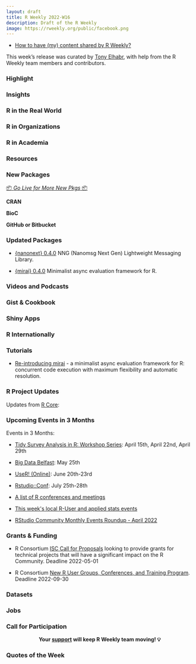 ```yaml
---
layout: draft
title: R Weekly 2022-W16
description: Draft of the R Weekly
image: https://rweekly.org/public/facebook.png
---
```


+ [How to have (my) content shared by R Weekly?](https://github.com/rweekly/rweekly.org#how-to-have-my-content-shared-by-r-weekly)

This week’s release was curated by [Tony Elhabr](https://twitter.com/TonyElHabr), with help from the R Weekly team members and contributors.

### Highlight



### Insights



### R in the Real World



### R in Organizations



### R in Academia



### Resources



### New Packages

<p class="added-hostname"><a href="https://rweekly.org/live" target="_blank" class="externalLink">📦 <i>Go Live for More New Pkgs</i> 📦</a></p>

**CRAN**



**BioC**



**GitHub or Bitbucket**



### Updated Packages

+ [{nanonext} 0.4.0](https://cran.r-project.org/package=nanonext) NNG (Nanomsg Next Gen) Lightweight Messaging Library.

+ [{mirai} 0.4.0](https://cran.r-project.org/package=mirai) Minimalist async evaluation framework for R.

### Videos and Podcasts



### Gist & Cookbook



### Shiny Apps



### R Internationally



### Tutorials

+ [Re-introducing mirai](https://shikokuchuo.net/posts/18-reintroducing-mirai/) - a minimalist async evaluation framework for R: concurrent code execution with maximum flexibility and automatic resolution.

<!--<div class="post-more-begin></div><div class="post-more-end"></div>-->

### R Project Updates

Updates from [R Core](http://developer.r-project.org/blosxom.cgi/R-devel/NEWS):


### Upcoming Events in 3 Months

Events in 3 Months:

+ [Tidy Survey Analysis in R: Workshop Series](https://www.mapor.org/2022-spring-webinar-series/): April 15th, April 22nd, April 29th

+ [Big Data Belfast](https://www.bigdatabelfast.com/): May 25th

+ [UseR! (Online)](https://user2022.r-project.org/): June 20th-23rd

+ [Rstudio::Conf](https://www.rstudio.com/conference/): July 25th-28th

+ [A list of R conferences and meetings](https://jumpingrivers.github.io/meetingsR/events.html)

+ [This week's local R-User and applied stats events](https://community.rstudio.com/c/irl)

+ [RStudio Community Monthly Events Roundup - April 2022](https://www.rstudio.com/blog/rstudio-community-monthly-events-roundup-april-2022/)

### Grants & Funding

+ R Consortium [ISC Call for Proposals](https://www.r-consortium.org/blog/2022/04/01/isc-call-for-proposals-2) looking to provide grants for technical projects that will have a significant impact on the R Community. Deadline 2022-05-01

+ R Consortium [New R User Groups, Conferences, and Training Program](https://www.r-consortium.org/announcement/2022/04/01/announcing-the-new-r-user-groups-conferences-and-training-program). Deadline 2022-09-30

### Datasets

### Jobs




### Call for Participation


<p class="hide-support added-hostname support-rweekly" style="text-align: center;font-weight: bold;">Your <a class="non-visited externalLink" href="https://www.patreon.com/rweekly" onclick="pas(this)">support</a> will keep R Weekly team moving! 💡</p>

### Quotes of the Week
